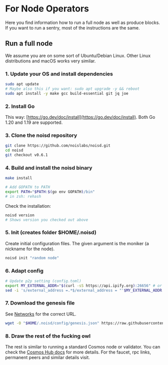 # For Node Operators

Here you find information how to run a full node as well as produce blocks. If you want to run a sentry, most of the instructions are the same.

## Run a full node

We assume you are on some sort of Ubuntu/Debian Linux. Other Linux distributions and macOS works very similar.

### 1. Update your OS and install dependencies

```sh
sudo apt update
# Maybe also this if you want: sudo apt upgrade -y && reboot
sudo apt install -y make gcc build-essential git jq joe
```

### 2. Install Go

This way: [https://go.dev/doc/install](https://go.dev/doc/install). Both Go 1.20 and 1.19 are supported.

### 3. Clone the noisd repository

```sh
git clone https://github.com/noislabs/noisd.git
cd noisd
git checkout v0.6.1
```

### 4. Build and install the noisd binary

```sh
make install

# Add GOPATH to PATH
export PATH="$PATH:$(go env GOPATH)/bin"
# in zsh: rehash
```

Check the installation:

```sh
noisd version
# Shows version you checked out above
```

### 5. Init (creates folder $HOME/.noisd)

Create initial configuration files. The given argument is the moniker (a nickname for the node).

```sh
noisd init "random node"
```

### 6. Adapt config

```sh
# Update p2p setting (config.toml)
export MY_EXTERNAL_ADDR="$(curl -sS https://api.ipify.org):26656" # or set explicitely if this API does not return the correct value
sed -i 's/external_address =.*$/external_address = "'$MY_EXTERNAL_ADDR'"/' $HOME/.noisd/config/config.toml
```

### 7. Download the genesis file

See [Networks](./networks.md) for the correct URL.

```sh
wget -O "$HOME/.noisd/config/genesis.json" https://raw.githubusercontent.com/noislabs/networks/nois-testnet-004.final.2/nois-testnet-004/genesis.json
```

### 8. Draw the rest of the fucking owl

The rest is similar to running a standard Cosmos node or validator. You can check the [Cosmos Hub docs](https://hub.cosmos.network/main/validators/validator-setup.html) for more details. For the faucet, rpc links, permanent peers and similar details visit.
